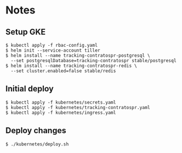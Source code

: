 # Notes

## Setup GKE

```
$ kubectl apply -f rbac-config.yaml
$ helm init --service-account tiller
$ helm install --name tracking-contratospr-postgresql \
  --set postgresqlDatabase=tracking-contratospr stable/postgresql
$ helm install --name tracking-contratospr-redis \
  --set cluster.enabled=false stable/redis
```

## Initial deploy

```
$ kubectl apply -f kubernetes/secrets.yaml
$ kubectl apply -f kubernetes/tracking-contratospr.yaml
$ kubectl apply -f kubernetes/ingress.yaml
```

## Deploy changes

```
$ ./kubernetes/deploy.sh
```
